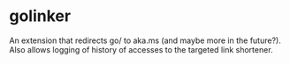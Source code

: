 # golinker
An extension that redirects go/ to aka.ms (and maybe more in the future?).
Also allows logging of history of accesses to the targeted link shortener.